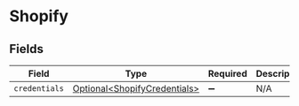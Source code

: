 # Shopify


## Fields

| Field                                                                      | Type                                                                       | Required                                                                   | Description                                                                |
| -------------------------------------------------------------------------- | -------------------------------------------------------------------------- | -------------------------------------------------------------------------- | -------------------------------------------------------------------------- |
| `credentials`                                                              | [Optional\<ShopifyCredentials>](../../models/shared/ShopifyCredentials.md) | :heavy_minus_sign:                                                         | N/A                                                                        |